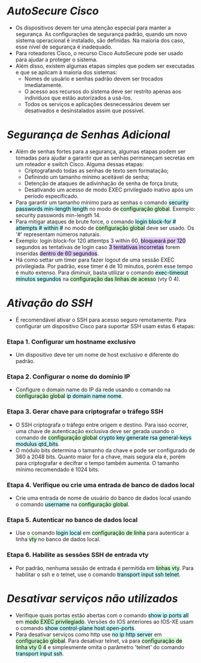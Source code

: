 # *AutoSecure Cisco*

- Os dispositivos devem ter uma atenção especial para manter a segurança. As configurações de segurança padrão, quando um novo sistema operacional é instalado, são definidas. Na maioria dos caso, esse nível de segurança é inadequado. 
- Para roteadores Cisco, o recurso Cisco AutoSecure pode ser usado para ajudar a proteger o sistema. 
- Além disso, existem algumas etapas simples que podem ser executadas e que se aplicam à maioria dos sistemas:
	- Nomes de usuário e senhas padrão devem ser trocados imediatamente.
	- O acesso aos recursos do sistema deve ser restrito apenas aos indivíduos que estão autorizados a usá-los.
	- Todos os serviços e aplicações desnecessários devem ser desativados e desinstalados assim que possível.

# *Segurança de Senhas Adicional*

- Além de senhas fortes para a segurança, algumas etapas podem ser tomadas para ajudar a garantir que as senhas permaneçam secretas em um roteador e switch Cisco. Alguma dessas etapas:
	- Criptografando todas as senhas de texto sem formatação;
	- Definindo um tamanho mínimo aceitável de senha;
	- Detenção de ataques de adivinhação de senha de força bruta;
	- Desativando um acesso de modo EXEC privilegiado inativo após um período especificado.
- Para garantir um tamanho mínimo para as senhas o comando <mark style="background: #ABF7F7A6;">security passwords min-length length</mark> no modo de <mark style="background: #BBFABBA6;">configuração global</mark>. Exemplo: security passwords min-length 14. 
- Para mitigar ataques de brute force, o comando <mark style="background: #ABF7F7A6;">login block-for # attempts # within #</mark> no modo de <mark style="background: #BBFABBA6;">configuração global</mark> deve ser usado. Os '#' representam números naturais. 
- Exemplo: login block-for 120 attemtps 3 within 60, <mark style="background: #D2B3FFA6;">bloqueará por 120</mark> segundos as tentativas de login caso <mark style="background: #D2B3FFA6;">3 tentativas incorretas</mark> forem inseridas <mark style="background: #D2B3FFA6;">dentro de 60 segundos</mark>.
- Há como settar um timer para fazer logout de uma sessão EXEC privilegiada. Por padrão, esse timer é de 10 minutos, porém esse tempo é muito extenso. Para diminuir, basta utilizar o comando <mark style="background: #ABF7F7A6;">exec-timeout minutos segundos</mark> na <mark style="background: #BBFABBA6;">configuração das linhas de acesso</mark> (vty 0 4). 

# *Ativação do SSH*

- É recomendável ativar o SSH para acesso seguro remotamente. Para configurar um dispositivo Cisco para suportar SSH usam estas 6 etapas:

### **Etapa 1. Configurar um hostname exclusivo**

- Um dispositivo deve ter um nome de host exclusivo e diferente do padrão.

### **Etapa 2. Configurar o nome do domínio IP**

- Configure o domain name do IP da rede usando o comando na <mark style="background: #BBFABBA6;">configuração global</mark> <mark style="background: #ABF7F7A6;">ip domain name nome</mark>.

### **Etapa 3. Gerar chave para criptografar o tráfego SSH**

- O SSH criptografa o tráfego entre origem e destino. Para isso ocorrer, uma chave de autenticação exclusiva deve ser gerada usando o comando de <mark style="background: #BBFABBA6;">configuração global</mark> <mark style="background: #ABF7F7A6;">crypto key generate rsa general-keys modulus qtd_bits</mark>. 
- O módulo bits determina o tamanho da chave e pode ser configurado de 360 a 2048 bits. Quanto maior for a chave, mais segura ela é, porém para criptografar e decifrar o tempo também aumenta. O tamanho mínimo recomendado é 1024 bits.

### **Etapa 4. Verifique ou crie uma entrada de banco de dados local**

- Crie uma entrada de nome de usuário do banco de dados local usando o comando <mark style="background: #ABF7F7A6;">username</mark> na <mark style="background: #BBFABBA6;">configuração global</mark>.

### **Etapa 5. Autenticar no banco de dados local**

- Use o comando <mark style="background: #ABF7F7A6;">login local</mark> em <mark style="background: #BBFABBA6;">configuração de linha</mark> para autenticar a linha <mark style="background: #BBFABBA6;">vty</mark> no banco de dados local. 

### **Etapa 6. Habilite as sessões SSH de entrada vty**

- Por padrão, nenhuma sessão de entrada é permitida em <mark style="background: #BBFABBA6;">linhas vty</mark>. Para habilitar o ssh e o telnet, use o comando <mark style="background: #ABF7F7A6;">transport input ssh telnet</mark>. 

# *Desativar serviços não utilizados*

- Verifique quais portas estão abertas com o comando <mark style="background: #ABF7F7A6;">show ip ports all</mark> em <mark style="background: #BBFABBA6;">modo EXEC privilegiado</mark>. Versões do IOS anteriores ao IOS-XE usam o comando <mark style="background: #ABF7F7A6;">show control-plane host open-ports</mark>. 
- Para desativar serviços como http use <mark style="background: #ABF7F7A6;">no ip http server</mark> em <mark style="background: #BBFABBA6;">configuração global</mark>. Para desativar telnet, vá para <mark style="background: #BBFABBA6;">configuração de linha vty 0 4</mark> e simplesmente omita o parâmetro 'telnet' do comando <mark style="background: #ABF7F7A6;">transport input ssh</mark>. 